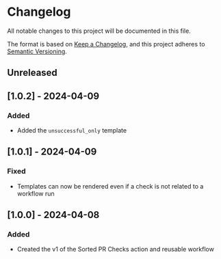 # Changelog
All notable changes to this project will be documented in this file.

The format is based on [Keep a Changelog](https://keepachangelog.com/en/1.0.0/),
and this project adheres to [Semantic Versioning](https://semver.org/spec/v2.0.0.html).

## Unreleased

## [1.0.2] - 2024-04-09
### Added
- Added the `unsuccessful_only` template

## [1.0.1] - 2024-04-09
### Fixed
- Templates can now be rendered even if a check is not related to a workflow run

## [1.0.0] - 2024-04-08
### Added
- Created the v1 of the Sorted PR Checks action and reusable workflow
